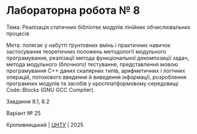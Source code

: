 ﻿# Лабораторна робота № 8

Тема: Реалізація статичних бібліотек модулів лінійних обчислювальних процесів

Мета: полягає у набутті ґрунтовних вмінь і практичних навичок застосування теоретичних положень методології модульного програмування, реалізації метода функціональної декомпозиції задач, метода модульного (блочного) тестування, представлення мовою програмування С++ даних скалярних типів, арифметичних і логічних операцій, потокового введення й виведення інформації, розроблення програмних модулів та засобів у кросплатформовому середовищі Code::Blocks (GNU GCC Compiler).

Завдання 8.1, 8.2

Варіант № 25


Кропивницький | <a href="http://www.kntu.kr.ua/">ЦНТУ</a> | 2025